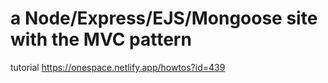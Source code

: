 # a Node/Express/EJS/Mongoose site with the MVC pattern

tutorial https://onespace.netlify.app/howtos?id=439
